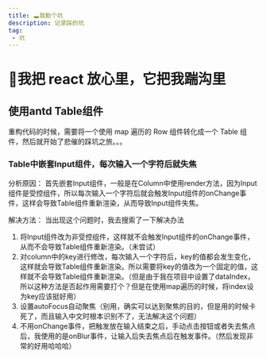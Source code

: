 ```yaml
---
title: 🕳我勒个坑
description: 记录踩的坑
tag:
 - 坑
---
```


# 🤡我把 react 放心里，它把我踹沟里

## 使用antd Table组件

重构代码的时候，需要将一个使用 map 遍历的 Row 组件转化成一个 Table 组件，然后就开始了悲催的踩坑之旅。。。
    
### Table中嵌套Input组件，每次输入一个字符后就失焦

   分析原因： 首先嵌套Input组件，一般是在Column中使用render方法，因为Input组件是受控组件，所以每次输入一个字符后就会触发Input组件的onChange事件，这样会导致Table组件重新渲染，从而导致Input组件失焦。

   解决方法： 当出现这个问题时，我去搜索了一下解决办法
   1. 将Input组件改为非受控组件，这样就不会触发Input组件的onChange事件，从而不会导致Table组件重新渲染。（未尝试）
   2. 对column中的key进行修改，每次输入一个字符后，key的值都会发生变化，这样就会导致Table组件重新渲染。所以需要将key的值改为一个固定的值，这样就不会导致Table组件重新渲染。（但是由于我在项目中设置了dataIndex，所以这种方法是否起作用需要打个？但是在使用map遍历的时候，将index设为key应该挺好用）
   3. 设置autoFocus自动聚焦（别用，确实可以达到聚焦的目的，但是用的时候卡死了，而且输入中文时根本识别不了，无法解决这个问题）
   4. 不用onChange事件，把触发放在输入结束之后，手动点击按钮或者失去焦点后，我使用的是onBlur事件，让输入后失去焦点后在触发事件。（然后发现非常的好用哈哈哈）



